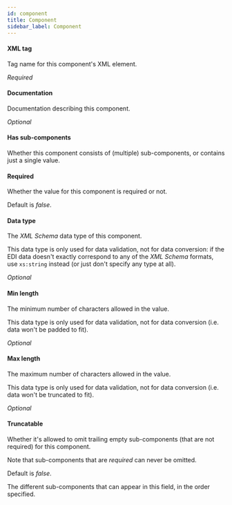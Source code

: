 ```yaml
---
id: component
title: Component
sidebar_label: Component
---
```

#### XML tag
Tag name for this component's XML element.

<i>Required</i>

#### Documentation
Documentation describing this component.

<i>Optional</i>

#### Has sub-components
Whether this component consists of (multiple) sub-components, or contains just a single value.

#### Required
Whether the value for this component is required or not.

Default is <i>false</i>.

#### Data type
The <i>XML Schema</i> data type of this component.

This data type is only used for data validation, not for data conversion: if the EDI data doesn't exactly correspond to any of the <i>XML Schema</i> formats, use <code>xs:string</code> instead (or just don't specify any type at all).

<i>Optional</i>

#### Min length
The minimum number of characters allowed in the value.

This data type is only used for data validation, not for data conversion (i.e. data won't be padded to fit).

<i>Optional</i>

#### Max length
The maximum number of characters allowed in the value.

This data type is only used for data validation, not for data conversion (i.e. data won't be truncated to fit).

<i>Optional</i>

#### Truncatable
Whether it's allowed to omit trailing empty sub-components (that are not required) for this component.

Note that sub-components that are <i>required</i> can never be omitted.

Default is <i>false</i>.


The different sub-components that can appear in this field, in the order specified.

